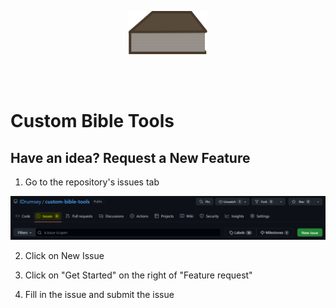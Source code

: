 <!-- https://stackoverflow.com/questions/12090472/how-do-i-center-an-image-in-the-readme-md-file-on-github -->
<p align="center">
    <img src="./public/bible-icon.svg" style="width: 25%;" />
</p>

</br>
</br>

# Custom Bible Tools



## Have an idea? Request a New Feature

1. Go to the repository's issues tab

![Requesting a new feature - Step 1](/public/new-feature-request-step-1.png)

2. Click on New Issue

3. Click on "Get Started" on the right of "Feature request"

4. Fill in the issue and submit the issue
